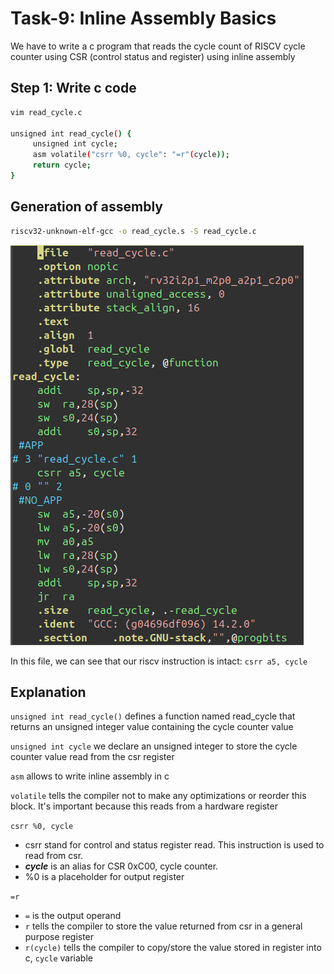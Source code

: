 # Task-9: Inline Assembly Basics

We have to write a c program that reads the cycle count of RISCV cycle counter using CSR (control status and register) using inline assembly

## Step 1: Write c code
```bash
vim read_cycle.c

unsigned int read_cycle() {
     unsigned int cycle;
     asm volatile("csrr %0, cycle": "=r"(cycle));
     return cycle;
}
```

## Generation of assembly
```bash
riscv32-unknown-elf-gcc -o read_cycle.s -S read_cycle.c
```
![Generated assembly file](/Week%201/assets/Task-9/inline_assembly.png)

In this file, we can see that our riscv instruction is intact:
`csrr a5, cycle`

## Explanation

`unsigned int read_cycle()` defines a function named read_cycle that returns an unsigned integer value containing the cycle counter value

`unsigned int cycle` we declare an unsigned integer to store the cycle counter value read from the csr register

`asm` allows to write inline assembly in c

`volatile` tells the compiler not to make any optimizations or reorder this block. It's important because this reads from a hardware register

`csrr %0, cycle`
- csrr stand for control and status register read. This instruction is used to read from csr.
- ***cycle*** is an alias for CSR 0xC00, cycle counter.
- %0 is a placeholder for output register

`=r`
- `=` is the output operand
- `r` tells the compiler to store the value returned from csr in a general purpose register
- `r(cycle)` tells the compiler to copy/store the value stored in register into c, `cycle` variable